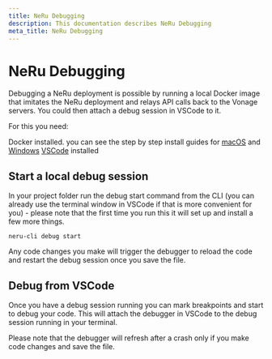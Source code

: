 ```yaml
---
title: NeRu Debugging
description: This documentation describes NeRu Debugging
meta_title: NeRu Debugging
---
```


# NeRu Debugging

Debugging a NeRu deployment is possible by running a local Docker image that imitates the NeRu deployment and relays API calls back to the Vonage servers. You could then attach a debug session in VSCode to it.

For this you need:

Docker installed. you can see the step by step install guides for [macOS](https://docs.docker.com/desktop/mac/install/) and [Windows](https://docs.docker.com/desktop/windows/install/)
[VSCode](https://code.visualstudio.com/download) installed

## Start a local debug session

In your project folder run the debug start command from the CLI (you can already use the terminal window in VSCode if that is more convenient for you) - please note that the first time you run this it will set up and install a few more things.

```
neru-cli debug start
```

Any code changes you make will trigger the debugger to reload the code and restart the debug session once you save the file.

## Debug from VSCode

Once you have a debug session running you can mark breakpoints and start to debug your code. This will attach the debugger in VSCode to the debug session running in your terminal.

Please note that the debugger will refresh after a crash only if you make code changes and save the file.
